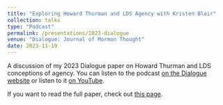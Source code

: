```yaml
---
title: "Exploring Howard Thurman and LDS Agency with Kristen Blair"
collection: talks
type: "Podcast"
permalink: /presentations/2023-dialogue
venue: "Dialogue: Journal of Mormon Thought"
date: 2023-11-19
---
```


A discussion of my 2023 Dialogue paper on Howard Thurman and LDS conceptions of agency. You can listen to the podcast [on the Dialogue website](https://www.dialoguejournal.com/podcasts/exploring-howard-thurman-and-latter-day-saint-agency-with-kristen-blair/) or listen to it [on YouTube](https://www.youtube.com/watch?v=JNPU8QEf7vo&ab_channel=DialogueJournalofMormonThought). 

If you want to read the full paper, check out [this page](https://kblair-phd.github.io/publication/Thurman-LDS-agency).
